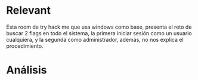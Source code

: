 # Relevant

Esta room de try hack me que usa windows como base, presenta el reto de buscar 2 flags en todo el sistema, la primera iniciar sesión como un usuario cualquiera, y la segunda como administrador, además, no nos explica el procedimiento.

# Análisis
